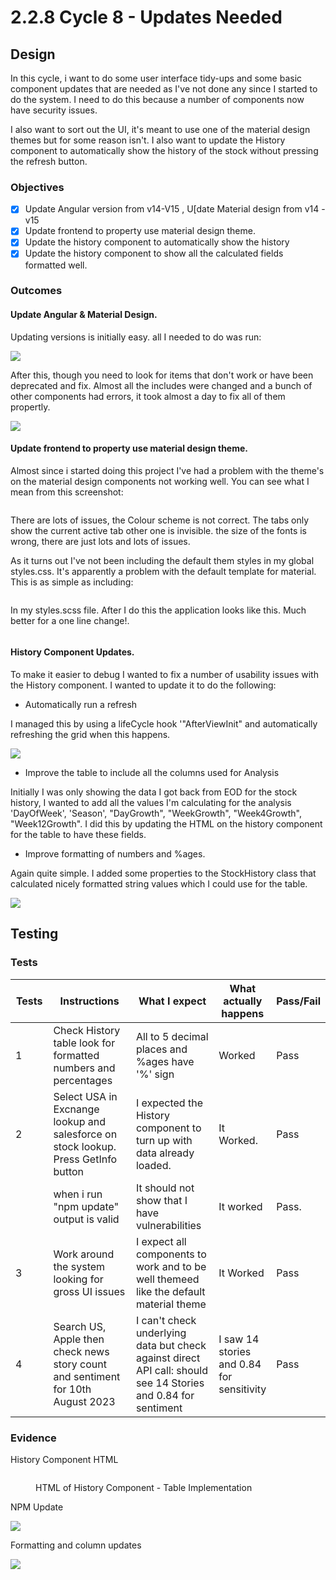 # 2.2.8 Cycle 8 - Updates Needed

## Design

In this cycle, i want to do some user interface tidy-ups and some basic component updates that are needed as I've not done any since I started to do the system. I need to do this because a number of components now have security issues.

I also want to sort out the UI, it's meant to use one of the material design themes but for some reason isn't. I also want to update the History component to automatically show the history of the stock without pressing the refresh button.&#x20;

### Objectives

* [x] Update Angular version from v14-V15 , U\[date Material design from v14 - v15
* [x] Update frontend to property use material design theme.
* [x] Update the history component to automatically show the history
* [x] Update the history component to show all the calculated fields formatted well.

### Outcomes

#### Update Angular & Material Design.

Updating versions is initially easy. all I needed to do was run:

![](<../.gitbook/assets/image (2) (1) (1) (1).png>)

After this, though you need to look for items that don't work or have been deprecated and fix. Almost all the includes were changed and a bunch of other components had errors, it took almost a day to fix all of them propertly.

![](<../.gitbook/assets/image (3) (1) (1) (1).png>)

#### **Update frontend to property use material design theme.**

Almost since i started doing this project I've had a problem with the theme's on the material design components not working well. You can see what I mean from this screenshot:

<figure><img src="../.gitbook/assets/image (4) (1) (1).png" alt=""><figcaption></figcaption></figure>

There are lots of issues, the Colour scheme is not correct. The tabs only show the current active tab other one is invisible. the size of the fonts is wrong, there are just lots and lots of issues.

As it turns out I've not been including the default them styles in my global styles.css. It's apparently a problem with the default template for material. This is as simple as including:

<figure><img src="../.gitbook/assets/image (4) (1).png" alt=""><figcaption></figcaption></figure>

In my styles.scss file. After I do this the application looks like this.  Much better for a one line change!.

<figure><img src="../.gitbook/assets/image (1) (1) (1) (1) (1).png" alt=""><figcaption></figcaption></figure>

#### **History Component Updates.**

To make it easier to debug I wanted to fix a number of usability issues with the History component. I wanted to update it to do the following:

* Automatically run a refresh&#x20;

I managed this by using a lifeCycle hook '"AfterViewInit" and automatically refreshing the grid when this happens.

![](<../.gitbook/assets/image (4).png>)

* Improve the table to include all the columns used for Analysis

Initially I was only showing the data I got back from EOD for the stock history, I wanted to add all the values I'm calculating for the analysis 'DayOfWeek', 'Season', "DayGrowth", "WeekGrowth", "Week4Growth", "Week12Growth". I did this by updating the HTML on the history component for the table to have these fields.

* Improve formatting of numbers and %ages.

Again quite simple. I added some properties to the StockHistory class that calculated nicely formatted string values which I could use for the table.

![](<../.gitbook/assets/image (1) (1) (1) (1).png>)

## Testing



### Tests

<table><thead><tr><th width="58">Tests</th><th width="280">Instructions</th><th width="206">What I expect</th><th>What actually happens</th><th>Pass/Fail</th></tr></thead><tbody><tr><td>1</td><td>Check History table look for formatted numbers and percentages</td><td>All to 5 decimal places and %ages have '%' sign</td><td>Worked</td><td>Pass</td></tr><tr><td>2</td><td>Select USA in Excnange lookup and salesforce on stock lookup. Press GetInfo button</td><td>I expected the History component to turn up with data already loaded.</td><td>It Worked.</td><td>Pass</td></tr><tr><td></td><td>when i run "npm update" output is valid</td><td>It should not show that I have vulnerabilities</td><td>It worked</td><td>Pass.</td></tr><tr><td>3</td><td>Work around the system looking for gross UI issues</td><td>I expect all components to work and to be well themeed like the default material theme</td><td>It Worked</td><td>Pass</td></tr><tr><td>4</td><td>Search US, Apple then check news story count and sentiment for 10th August 2023</td><td>I can't check underlying data but check against direct API call: should see 14 Stories and 0.84 for sentiment</td><td>I saw 14 stories and 0.84 for sensitivity</td><td>Pass</td></tr></tbody></table>

### Evidence

History Component HTML&#x20;

<figure><img src="../.gitbook/assets/image (17).png" alt=""><figcaption><p>HTML of History Component - Table Implementation</p></figcaption></figure>

NPM Update

![](<../.gitbook/assets/image (2) (1) (1).png>)

Formatting and column updates

![](<../.gitbook/assets/image (3) (1) (1).png>)
